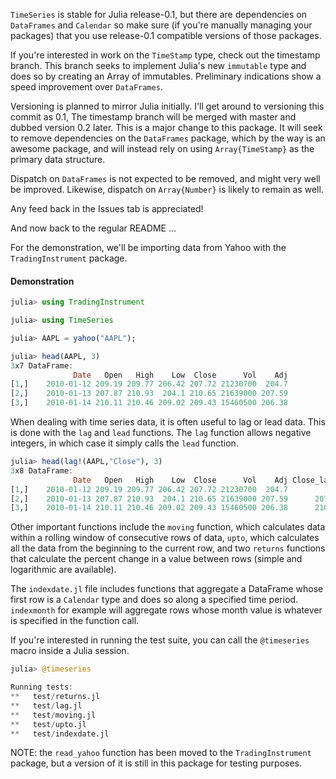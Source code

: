 `TimeSeries` is stable for Julia release-0.1, but there are dependencies on `DataFrames` and `Calendar` so
make sure (if you're manually managing your packages) that you use release-0.1 compatible versions of those packages.

If you're interested in work on the `TimeStamp` type, check out the timestamp branch. This branch seeks to
implement Julia's new `immutable` type and does so by creating an Array of immutables. Preliminary indications 
show a speed improvement over `DataFrames`. 

Versioning is planned to mirror Julia initially. I'll get around to versioning this commit as 0.1, The timestamp
branch will be merged with master and dubbed version 0.2 later. This is a major change to this package. It will seek to
remove dependencies on the `DataFrames` package, which by the way is an awesome package, and will instead rely on 
using `Array{TimeStamp}` as the primary data structure. 

Dispatch on `DataFrames` is not expected to be removed, and might very well be improved. Likewise, dispatch on 
`Array{Number}` is likely to remain as well. 

Any feed back in the Issues tab is appreciated!

And now back to the regular README ... 

For the demonstration, we'll be importing data from Yahoo with the `TradingInstrument` package.

#### Demonstration

````julia
julia> using TradingInstrument

julia> using TimeSeries

julia> AAPL = yahoo("AAPL");

julia> head(AAPL, 3)
3x7 DataFrame:
              Date   Open   High    Low  Close      Vol    Adj
[1,]    2010-01-12 209.19 209.77 206.42 207.72 21230700  204.7
[2,]    2010-01-13 207.87 210.93  204.1 210.65 21639000 207.59
[3,]    2010-01-14 210.11 210.46 209.02 209.43 15460500 206.38
````

When dealing with time series data, it is often useful to lag or lead data. This
is done with the `lag` and `lead` functions. The `lag` function allows negative
integers, in which case it simply calls the `lead` function.

````julia
julia> head(lag!(AAPL,"Close"), 3)
3x8 DataFrame:
              Date   Open   High    Low  Close      Vol    Adj Close_lag_1
[1,]    2010-01-12 209.19 209.77 206.42 207.72 21230700  204.7          NA
[2,]    2010-01-13 207.87 210.93  204.1 210.65 21639000 207.59      207.72
[3,]    2010-01-14 210.11 210.46 209.02 209.43 15460500 206.38      210.65

````
Other important functions include the `moving` function, which calculates data within
a rolling window of consecutive rows of data, `upto`, which calculates all the data from
the beginning to the current row, and two `returns` functions that calculate the percent
change in a value between rows (simple and logarithmic are available).

The `indexdate.jl` file includes functions that aggregate a DataFrame whose first row is a `Calendar`
type and does so along a specified time period. `indexmonth` for example will aggregate rows whose month
value is whatever is specified in the function call. 

If you're interested in running the test suite, you can call the `@timeseries` macro inside a Julia session.

````julia
julia> @timeseries

Running tests: 
**   test/returns.jl
**   test/lag.jl
**   test/moving.jl
**   test/upto.jl
**   test/indexdate.jl
````
NOTE: the `read_yahoo` function has been moved to the `TradingInstrument` package, but a version of it is still in this package 
for testing purposes.
